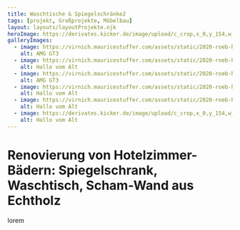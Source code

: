 ```yaml
---
title: Waschtische & Spiegelschränke2
tags: [projekt, Großprojekte, Möbelbau]
layout: layouts/layoutProjekte.njk
heroImage: https://derivates.kicker.de/image/upload/c_crop,x_0,y_154,w_2372,h_1334/w_637,q_auto,f_webp/v1/2021/08/18/05c3af92-319d-4d6b-be0f-492e9b4e0ad7.jpeg
galleryImages:
  - image: https://virnich.mauricestuffer.com/assets/static/2020-roeb-hotel-badezimmer-1.1c20d4c.c623b2e5aa59625c448febe19426aa20.jpeg
    alt: AMG GT3
  - image: https://virnich.mauricestuffer.com/assets/static/2020-roeb-hotel-badezimmer-4.c427777.f79b4c07d201cf9d6b8ceea26f2e95d7.jpeg
    alt: Hallo vom Alt
  - image: https://virnich.mauricestuffer.com/assets/static/2020-roeb-hotel-badezimmer-6.58769f9.36105c5017f5c689f12f5cf8621e0466.jpeg
    alt: AMG GT3
  - image: https://virnich.mauricestuffer.com/assets/static/2020-roeb-hotel-badezimmer-5.58769f9.89e794b1ed3445fc21405ca42f404b04.jpeg
    alt: Hallo vom Alt
  - image: https://virnich.mauricestuffer.com/assets/static/2020-roeb-hotel-badezimmer-5.58769f9.89e794b1ed3445fc21405ca42f404b04.jpeg
    alt: Hallo vom Alt
  - image: https://derivates.kicker.de/image/upload/c_crop,x_0,y_154,w_2372,h_1334/w_637,q_auto,f_webp/v1/2021/08/18/05c3af92-319d-4d6b-be0f-492e9b4e0ad7.jpeg
    alt: Hallo vom Alt
--- 
```

Renovierung von Hotelzimmer-Bädern: Spiegelschrank, Waschtisch, Scham-Wand aus Echtholz
===
lorem